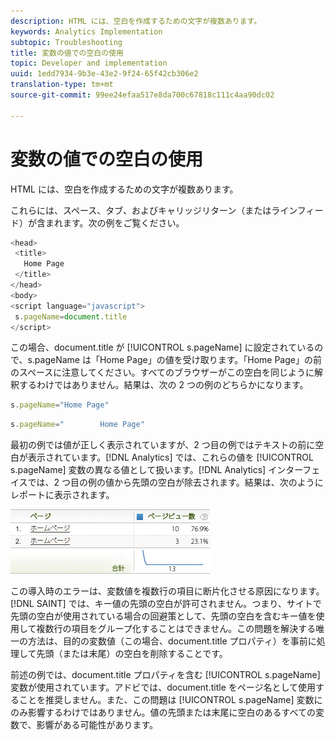 ```yaml
---
description: HTML には、空白を作成するための文字が複数あります。
keywords: Analytics Implementation
subtopic: Troubleshooting
title: 変数の値での空白の使用
topic: Developer and implementation
uuid: 1edd7934-9b3e-43e2-9f24-65f42cb306e2
translation-type: tm+mt
source-git-commit: 99ee24efaa517e8da700c67818c111c4aa90dc02

---
```



# 変数の値での空白の使用

HTML には、空白を作成するための文字が複数あります。

これらには、スペース、タブ、およびキャリッジリターン（またはラインフィード）が含まれます。次の例をご覧ください。

```js
<head> 
 <title> 
   Home Page 
 </title> 
</head> 
<body> 
<script language="javascript"> 
 s.pageName=document.title 
</script> 
```

この場合、document.title が [!UICONTROL s.pageName] に設定されているので、s.pageName は「Home Page」の値を受け取ります。「Home Page」の前のスペースに注意してください。すべてのブラウザーがこの空白を同じように解釈するわけではありません。結果は、次の 2 つの例のどちらかになります。

```js
s.pageName="Home Page"
```

```js
s.pageName="        Home Page"
```

最初の例では値が正しく表示されていますが、2 つ目の例ではテキストの前に空白が表示されています。[!DNL Analytics] では、これらの値を [!UICONTROL s.pageName] 変数の異なる値として扱います。[!DNL Analytics] インターフェイスでは、2 つ目の例の値から先頭の空白が除去されます。結果は、次のようにレポートに表示されます。

![](assets/white_space.jpg)

この導入時のエラーは、変数値を複数行の項目に断片化させる原因になります。[!DNL SAINT] では、キー値の先頭の空白が許可されません。つまり、サイトで先頭の空白が使用されている場合の回避策として、先頭の空白を含むキー値を使用して複数行の項目をグループ化することはできません。この問題を解決する唯一の方法は、目的の変数値（この場合、document.title プロパティ）を事前に処理して先頭（または末尾）の空白を削除することです。

前述の例では、document.title プロパティを含む [!UICONTROL s.pageName] 変数が使用されています。アドビでは、document.title をページ名として使用することを推奨しません。また、この問題は [!UICONTROL s.pageName] 変数にのみ影響するわけではありません。値の先頭または末尾に空白のあるすべての変数で、影響がある可能性があります。
